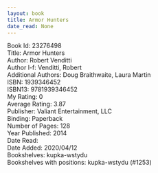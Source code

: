 ```yaml
---
layout: book
title: Armor Hunters
date_read: None
---
```


Book Id: 23276498<br />
Title: Armor Hunters<br />
Author: Robert Venditti<br />
Author l-f: Venditti, Robert<br />
Additional Authors: Doug Braithwaite, Laura   Martin<br />
ISBN: 1939346452<br />
ISBN13: 9781939346452<br />
My Rating: 0<br />
Average Rating: 3.87<br />
Publisher: Valiant Entertainment, LLC<br />
Binding: Paperback<br />
Number of Pages: 128<br />
Year Published: 2014<br />
Date Read: <br />
Date Added: 2020/04/12<br />
Bookshelves: kupka-wstydu<br />
Bookshelves with positions: kupka-wstydu (#1253)<br />

